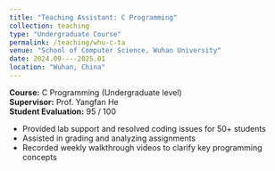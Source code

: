 ```yaml
---
title: "Teaching Assistant: C Programming"
collection: teaching
type: "Undergraduate Course"
permalink: /teaching/whu-c-ta
venue: "School of Computer Science, Wuhan University"
date: 2024.09----2025.01
location: "Wuhan, China"
---
```


**Course:** C Programming (Undergraduate level)  
**Supervisor:** Prof. Yangfan He  
**Student Evaluation:** 95 / 100  

- Provided lab support and resolved coding issues for 50+ students  
- Assisted in grading and analyzing assignments  
- Recorded weekly walkthrough videos to clarify key programming concepts  
